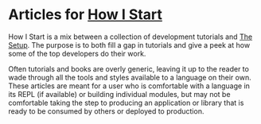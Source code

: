 # Articles for [How I Start](http://howistart.org/)

How I Start is a mix between a collection of development tutorials and [The Setup](http://usesthis.com/). The purpose is to both fill a gap in tutorials and give a peek at how some of the top developers do their work.

Often tutorials and books are overly generic, leaving it up to the reader to wade through all the tools and styles available to a language on their own. These articles are meant for a user who is comfortable with a language in its REPL (if available) or building individual modules, but may not be comfortable taking the step to producing an application or library that is ready to be consumed by others or deployed to production.
